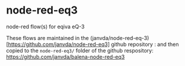 node-red-eq3
============

node-red flow(s) for eqiva eQ-3 

These flows are maintained in the (janvda/node-red-eq-3)[https://github.com/janvda/node-red-eq3] github repository : 
and then copied to the `node-red-eq3/` folder of the github respository: https://github.com/janvda/balena-node-red-eq3

